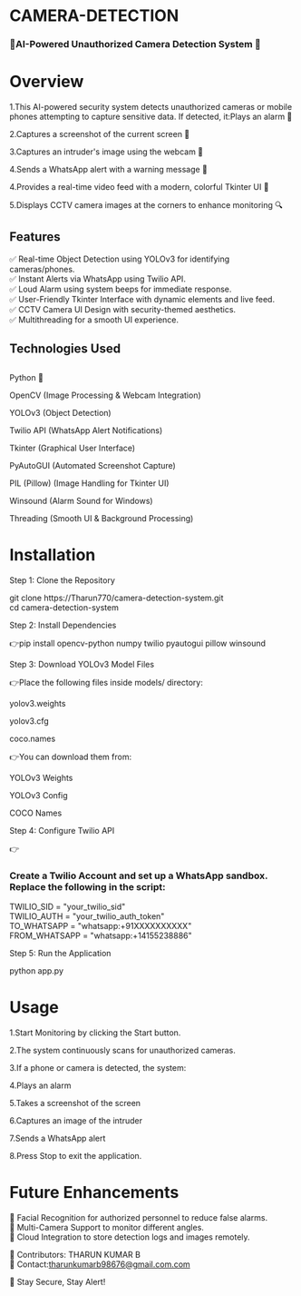 # CAMERA-DETECTION
<h3>🚨AI-Powered Unauthorized Camera Detection System 🚨</h3>

<h1>Overview</h1>

<p>1.This AI-powered security system detects unauthorized cameras or mobile phones attempting to capture sensitive data. If detected, it:Plays an alarm 🚨<br>

2.Captures a screenshot of the current screen 📸<br>

3.Captures an intruder's image using the webcam 👀<br>

4.Sends a WhatsApp alert with a warning message 📲<br>

4.Provides a real-time video feed with a modern, colorful Tkinter UI 🎨<br>

5.Displays CCTV camera images at the corners to enhance monitoring 🔍<br>

<h2>Features</h2>

✅ Real-time Object Detection using YOLOv3 for identifying cameras/phones.<br>✅ Instant Alerts via WhatsApp using Twilio API.<br>✅ Loud Alarm using system beeps for immediate response.<br>✅ User-Friendly Tkinter Interface with dynamic elements and live feed.<br>✅ CCTV Camera UI Design with security-themed aesthetics.<br>✅ Multithreading for a smooth UI experience.

<h2>Technologies Used<h2></h2>

Python 🐍

OpenCV (Image Processing & Webcam Integration)

YOLOv3 (Object Detection)

Twilio API (WhatsApp Alert Notifications)

Tkinter (Graphical User Interface)

PyAutoGUI (Automated Screenshot Capture)

PIL (Pillow) (Image Handling for Tkinter UI)

Winsound (Alarm Sound for Windows)

Threading (Smooth UI & Background Processing)

<h1>Installation</h1>

Step 1: Clone the Repository

git clone https://Tharun770/camera-detection-system.git<br>
cd camera-detection-system

Step 2: Install Dependencies

👉pip install opencv-python numpy twilio pyautogui pillow winsound

Step 3: Download YOLOv3 Model Files

👉Place the following files inside models/ directory:

yolov3.weights

yolov3.cfg

coco.names

👉You can download them from:

YOLOv3 Weights

YOLOv3 Config

COCO Names

Step 4: Configure Twilio API

👉<h3>Create a Twilio Account and set up a WhatsApp sandbox. Replace the following in the script:</h3>

TWILIO_SID = "your_twilio_sid"<br>
TWILIO_AUTH = "your_twilio_auth_token"<br>
TO_WHATSAPP = "whatsapp:+91XXXXXXXXXX"<br>
FROM_WHATSAPP = "whatsapp:+14155238886"<br>

Step 5: Run the Application

python app.py

<h1>Usage</h1>

1.Start Monitoring by clicking the Start button.

2.The system continuously scans for unauthorized cameras.

3.If a phone or camera is detected, the system:

4.Plays an alarm

5.Takes a screenshot of the screen

6.Captures an image of the intruder

7.Sends a WhatsApp alert

8.Press Stop to exit the application.


<h1>Future Enhancements</h1>

🔹 Facial Recognition for authorized personnel to reduce false alarms.<br>🔹 Multi-Camera Support to monitor different angles.<br>🔹 Cloud Integration to store detection logs and images remotely.

📌 Contributors: THARUN KUMAR B<BR> 📌 Contact:tharunkumarb98676@gmail.com.com

🚀 Stay Secure, Stay Alert!

